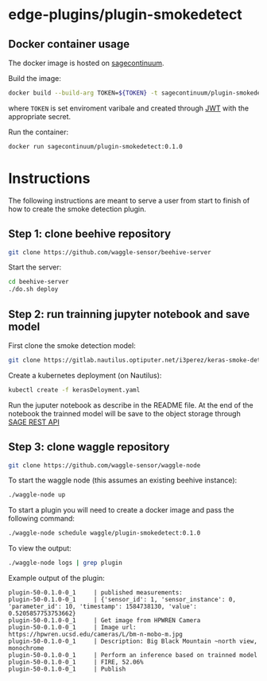 # edge-plugins/plugin-smokedetect

Docker container usage
-------------
The docker image is hosted on [sagecontinuum](https://hub.docker.com/orgs/sagecontinuum).

Build the image:
```bash
docker build --build-arg TOKEN=${TOKEN} -t sagecontinuum/plugin-smokedetect:0.1.0 .
```
where `TOKEN` is set enviroment varibale and created through [JWT](https://jwt.io/) with the appropriate secret.

Run the container:
```bash
docker run sagecontinuum/plugin-smokedetect:0.1.0
```
# Instructions
The following instructions are meant to serve a user from start to finish of how to create the smoke detection plugin.

## Step 1: clone beehive repository 
```bash
git clone https://github.com/waggle-sensor/beehive-server
```
Start the server:
```bash
cd beehive-server
./do.sh deploy
```

## Step 2: run trainning jupyter notebook and save model
First clone the smoke detection model:
```bash
git clone https://gitlab.nautilus.optiputer.net/i3perez/keras-smoke-detection
```
Create a kubernetes deployment (on Nautilus):
```bash
kubectl create -f kerasDeloyment.yaml
```
Run the juputer notebook as describe in the README file. At the end of the notebook
the trainned model will be save to the object storage through [SAGE REST API](https://github.com/sagecontinuum/sage-restapi)

## Step 3: clone waggle repository
```bash
git clone https://github.com/waggle-sensor/waggle-node
```
To start the waggle node (this assumes an existing beehive instance):
```bash
./waggle-node up
```

To start a plugin you will need to create a docker image and pass the following command:
```bash
./waggle-node schedule waggle/plugin-smokedetect:0.1.0
```
To view the output:
```bash
./waggle-node logs | grep plugin
```

Example output of the plugin:
```
plugin-50-0.1.0-0_1     | published measurements:
plugin-50-0.1.0-0_1     | {'sensor_id': 1, 'sensor_instance': 0, 'parameter_id': 10, 'timestamp': 1584738130, 'value': 0.5205857753753662}
plugin-50-0.1.0-0_1     | Get image from HPWREN Camera
plugin-50-0.1.0-0_1     | Image url: https://hpwren.ucsd.edu/cameras/L/bm-n-mobo-m.jpg
plugin-50-0.1.0-0_1     | Description: Big Black Mountain ~north view, monochrome
plugin-50-0.1.0-0_1     | Perform an inference based on trainned model
plugin-50-0.1.0-0_1     | FIRE, 52.06%
plugin-50-0.1.0-0_1     | Publish
```
